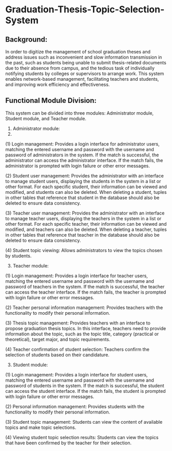# Graduation-Thesis-Topic-Selection-System
## Background:

In order to digitize the management of school graduation theses and address issues such as inconvenient and slow information transmission in the past, such as students being unable to submit thesis-related documents due to their absence from campus, and the tedious task of individually notifying students by colleges or supervisors to arrange work. This system enables network-based management, facilitating teachers and students, and improving work efficiency and effectiveness.

## Functional Module Division:

This system can be divided into three modules: Administrator module, Student module, and Teacher module.

1. Administrator module:
2. 
(1) Login management: Provides a login interface for administrator users, matching the entered username and password with the username and password of administrators in the system. If the match is successful, the administrator can access the administrator interface. If the match fails, the administrator is prompted with login failure or other error messages.

(2) Student user management: Provides the administrator with an interface to manage student users, displaying the students in the system in a list or other format. For each specific student, their information can be viewed and modified, and students can also be deleted. When deleting a student, tuples in other tables that reference that student in the database should also be deleted to ensure data consistency.

(3) Teacher user management: Provides the administrator with an interface to manage teacher users, displaying the teachers in the system in a list or other format. For each specific teacher, their information can be viewed and modified, and teachers can also be deleted. When deleting a teacher, tuples in other tables that reference that teacher in the database should also be deleted to ensure data consistency.

(4) Student topic viewing: Allows administrators to view the topics chosen by students.

3. Teacher module:
   
(1) Login management: Provides a login interface for teacher users, matching the entered username and password with the username and password of teachers in the system. If the match is successful, the teacher can access the teacher interface. If the match fails, the teacher is prompted with login failure or other error messages.

(2) Teacher personal information management: Provides teachers with the functionality to modify their personal information.

(3) Thesis topic management: Provides teachers with an interface to propose graduation thesis topics. In this interface, teachers need to provide information about the topic, such as the topic title, category (practical or theoretical), target major, and topic requirements.

(4) Teacher confirmation of student selection: Teachers confirm the selection of students based on their candidature.

3. Student module:
   
(1) Login management: Provides a login interface for student users, matching the entered username and password with the username and password of students in the system. If the match is successful, the student can access the student interface. If the match fails, the student is prompted with login failure or other error messages.

(2) Personal information management: Provides students with the functionality to modify their personal information.

(3) Student topic management: Students can view the content of available topics and make topic selections.

(4) Viewing student topic selection results: Students can view the topics that have been confirmed by the teacher for their selection.






